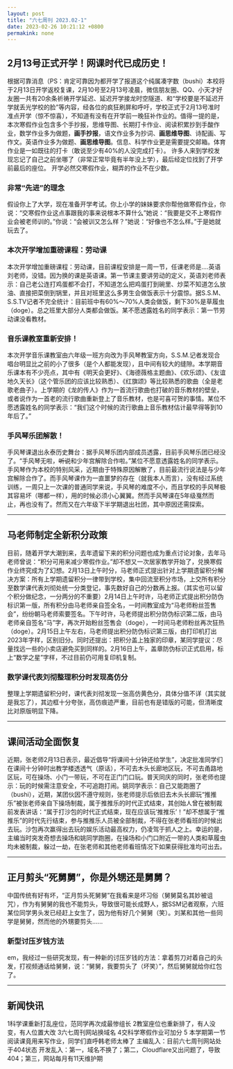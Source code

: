 ```yaml
---
layout: post
title: "六七周刊 2023.02-1"
date: 2023-02-26 10:21:12 +0800
permakink: none
---
```


## 2月13号正式开学！网课时代已成历史！
根据可靠消息（PS：肯定可靠因为都开学了报道这个纯属凑字数（bushi）本校将于2月13日开学返校复课，2月10号至2月13号凌晨，微信朋友圈、QQ、小天才好友圈一共有20余条祈祷开学延迟、延迟开学接龙时空隧道、和“学校要是不延迟开学就丢光学校的脸”等内容，经各位的疯狂刷屏和呼吁，学校正式于2月13号准时准点开学（惊不惊喜），不知道有没有在开学前一晚狂补作业的。值得一提的是，本次寒假作业包含多个手抄报，思维导图、长期打卡作业、阅读积累抄到手酸作业，数学作业多为做题，**画手抄报**，语文作业多为抄词、**画思维导图**、诗配画、写作文。英语作业多为做题、**画思维导图**。信息、科学作业更是需要提交邮箱。体育作业是一如既往的打卡（敢说至少有40%的人没完成打卡）。
许多人来到学校发现忘记了自己之前坐哪了（非常正常毕竟有半年没上学），最后经定位找到了开学前最后的座位。
开学必然交寒假作业，糊弄的作业不在少数。
### 非常“先进”的理念
假设你上了大学，现在准备开学考试。你上小学的妹妹要求你帮他做寒假作业，你说：“交寒假作业这点事跟我的事来说根本不算什么”她说：“我要是交不上寒假作业会被老师训的。”你说：“会被训又怎么样？”她说：“好像也不怎么样。”于是她就玩去了。
### 本次开学增加重磅课程：劳动课
本次开学增加重磅课程：劳动课，目前课程安排是一周一节，任课老师是....英语刘老师，没错。因为换的课是英语课。第一节课主要讲劳动的定义，英语刘老师表示：自己老公连打鸡蛋都不会打，不知道怎么把鸡蛋打到碗里、炒菜不知道怎么放油、直接把菜倒到锅里，并且对班里这么多男生会做饭表示十分震惊。据S.S.M、S.S.TV记者不完全统计：目前班中有60%～70%人类会做饭，剩下30%是草履虫（doge）。总之班里大部分人类都会做饭。某不愿透露姓名的同学表示：第一节劳动课没看教材。
### 音乐课教室重新安排！
本次开学音乐课教室由六年级一班方向改为手风琴教室方向，S.S.M.记者发现合唱台明显比之前的小了很多（是个人都能发现），且中间有较大的缝隙。本学期音乐课本有不少亮点，其中有《明天会更好》、《海德薇格主题曲》、《欢乐颂》、《友谊地久天长》（这个管乐团的应该比较熟悉）、《红旗颂》等比较熟悉的歌曲（全是老歌老曲子）。上学期的《龙的传人》作为一首流行歌曲也打破的音乐教材的壁垒，或者说作为一首老的流行歌曲重新登上了音乐教材，也是可喜可贺的事情。某位不愿透露姓名的同学表示：“我们这个时候的流行歌曲上音乐教材估计最早得等到10年后了。”
### 手风琴乐团解散！
手风琴课退出永泰历史舞台：据手风琴乐团内部成员透露，目前手风琴乐团已经没了。“手风琴无啦，~~听说~~和少年宫解除合作啦。”某位不愿意透露姓名的同学表示。手风琴作为本校的特别风采，近期由于特殊原因解散了，目前最流行说法是与少年宫解除合作了。而手风琴课作为一直噩梦的存在（就我本人而言），没有经过系统训练，一周只上一次课的普通同学来说，手风琴的难度不小，而且学校的手风琴极其容易坏（哪都一样），用的时候必须小心翼翼。然而手风琴课在5年级戛然而止，再也没有了。然而又在六年级下半学期退出社团，其中原因还需探索。


----------


## 马老师制定全新积分政策
目前，随着开学大潮到来，去年遗留下来的积分问题也成为重点讨论对象，去年马老师曾说：“积分可用来减少寒假作业。”却不想又一次居家教学开始了，兑换寒假作业终究成为了幻想。2月13日上午时分，马老师正式提出针对上学期遗留积分解决方案：所有上学期遗留积分一律带到学校，集中回流至积分市场，上交所有积分至数学课代表刘彻处统一分类登记，事先数好自己的分数再上报。（其实也可以留个积分做纪念，一分两分的不重要）2月14日上午时许，马老师正式提出积分防伪标识第一版，所有积分由马老师亲自签全名，一时间教室成为“马老师粉丝签售会”，纷纷朝马老师索要签名。下午时许，马老师提出积分防伪标识第二版，由马老师亲自签名“马”字，再次开始粉丝签售会（doge），一时间马老师粉丝再次狂热（doge）。2月15日上午左右，马老师提出积分防伪标识第三版，由打印机打出2023年字样，区别旧分。同时还提出：把积分盖上独家的印章，某同学提议：尽量找远一些的小卖店避免买到同样的。2月16日上午，盖章防伪标识正式启用，标上“数学之星”字样，不过目前仍可用复印机复制。
### 数学课代表刘彻整理积分时发现高仿分
整理上学期遗留积分时，课代表刘彻发现一张高仿黄色分，具体分值不详（其实就是我忘了），其边框十分夸张，高仿痕迹严重，目前也有是错版的可能，但清晰度比对原版明显下降。


----------


## 课间活动全面恢复
近期，张老师2月13日表示，最近倡导“将课间十分钟还给学生”，决定批准同学们在课间十分钟时出教学楼透透气（原话），不可去木头长廊地区玩，不可去甬路地区玩，可在操场、小门一带玩，不可在正门门口玩。普天同庆的同时，张老师也提示：玩的时候需注意安全，不可追跑打闹。姚同学表示：自己又能跑圈了（bushi），近期，某团伙因不遵守规则，张老师提示后依旧去木头长廊玩“推推乐”被张老师亲自下操场制裁，属于推推乐的时代正式结束，其创始人曾在被制裁前发表讲话：“属于打沙包的时代正式结束，现在应该玩‘推推乐’！”却不想属于“推推乐”的时代先行结束，参与推推乐人员被全部制裁，不得在张老师看班的时候出去玩。沙包再次赢得出去玩的娱乐活动最高权力，仍凌驾于抓人之上。幸运的是，主编当时突发奇想去操场和姚同学跑圈，在操场和小门口附近一带的人类和草履虫均未被制裁，躲过一劫，在张老师和其他老师看班情况下如果获得批准均可出去。


----------


## 正月剪头“死舅舅”，你是外甥还是舅舅？
中国传统有好有坏，“正月剪头死舅舅”在我看来是坏习俗（舅舅莫名其妙被诅咒），作为有舅舅的我也不能剪头，导致很可能长成野人，据SSM记者观察，六班某位同学男头发已经赶上女生了，因为他有好几个舅舅（笑）。刘某和其他一些同学是舅舅，然而他的外甥要剪头......
### 新型讨压岁钱方法
em，我经过一些研究发现，有一种新的讨压岁钱的方法：拿着剪刀对着自己的头发，打视频通话给舅舅，说：“舅舅，我要剪头了（坏笑）”，然后舅舅就给你红包了。


----------


## 新闻快讯
1科学课重新打乱座位，范同学再次成最惨组长
2教室座位也重新排了，有人没变，有人位置大改
3六七周刊网站换域名
4交科学寒假作业可加分
5 本学期第一节阅读课竟用来写作业，同学们直呼韩老师太棒了
主编乱入：目前六七周刊网站处于404状态
开发乱入：第一，域名不换了；第二，Cloudflare又出问题了，导致404；第三，网站每月有11天维护期
